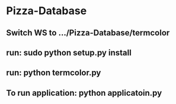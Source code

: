 # Pizza-Database
## Switch WS to .../Pizza-Database/termcolor
## run: sudo python setup.py install
## run: python termcolor.py
## To run application: python applicatoin.py
